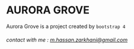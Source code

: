 # AURORA GROVE

Aurora Grove is a project created by `bootstrap 4`

###### contact with me : m.hassan.zarkhani@gmail.com

